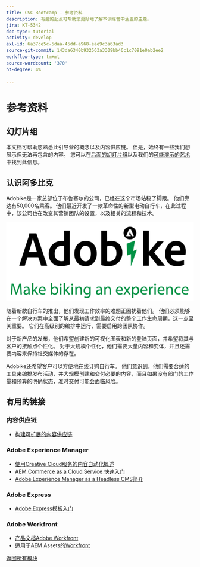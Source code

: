 ```yaml
---
title: CSC Bootcamp — 参考资料
description: 有趣的起点可帮助您更好地了解本训练营中涵盖的主题。
jira: KT-5342
doc-type: tutorial
activity: develop
exl-id: 6a37ce5c-5daa-45dd-a968-eae9c3a63ad3
source-git-commit: 143da6340b932563a3309bb46c1c7091e0ab2ee2
workflow-type: tm+mt
source-wordcount: '370'
ht-degree: 4%

---
```


# 参考资料

## 幻灯片组

本文档可帮助您熟悉此引导营的概念以及内容供应链。 但是，始终有一些我们想展示但无法再包含的内容。 您可以在[后面的幻灯片组](https://adobe.sharepoint.com/:p:/r/sites/SWEnterpriseMarketingTeam/Shared%20Documents/Bootcamps/Content%20Supply%20Chain%20Bootcamp/Experience%20Makers%20Content%20Supply%20Chain%20Slide%20Deck.pptx?d=w1a3787d39c3a43ab941cfd0069f8383a&amp;csf=1&amp;web=1&amp;e=57aFUU)以及我们的[可能演示的艺术](https://xd.adobe.com/view/45ea642f-69fb-4bbe-bba6-6915a3709a6d-10b9/?fullscreen)中找到此信息。

## 认识阿多比克

Adobike是一家总部位于布鲁塞尔的公司，已经在这个市场站稳了脚跟。 他们旁边有50,000名乘客。 他们最近开发了一款革命性的新型电动自行车，在此过程中，该公司也在改变其营销团队的设置，以及相关的流程和技术。

![Adobike](./images/adobike-logo.png)

随着新款自行车的推出，他们发现工作效率的难题正困扰着他们。 他们必须能够在一个解决方案中全面了解从最初请求到最终交付的整个工作生命周期，这一点至关重要。 它们在高级别的编排中运行，需要启用跨团队协作。

对于新产品的发布，他们希望创建新的可视化图表和新的登陆页面，并希望将其与客户的接触点个性化。 对于大规模个性化，他们需要大量内容和变体，并且还需要内容来保持社交媒体的存在。

Adobike还希望客户可以方便地在线订购自行车。 他们意识到，他们需要合适的工具来编排发布活动，并大规模创建和交付必要的内容，而且如果没有部门的工作量和预算的明确状态，准时交付可能会面临风险。


## 有用的链接

### 内容供应链

- [构建可扩展的内容供应链](https://business.adobe.com/resources/webinars/building-a-content-supply-chain-that-scales.html)

### Adobe Experience Manager

- [使用Creative Cloud服务的内容自动化概述](https://experienceleague.adobe.com/docs/experience-manager-learn/assets/content-automation/overview.html?lang=zh-Hans)
- [AEM Commerce as a Cloud Service 快速入门](https://experienceleague.adobe.com/docs/experience-manager-cloud-service/content/content-and-commerce/storefront/getting-started.html?lang=zh-Hans)
- [Adobe Experience Manager as a Headless CMS简介](https://experienceleague.adobe.com/docs/experience-manager-cloud-service/content/headless/introduction.html?lang=zh-Hans)

### Adobe Express

- [Adobe Express模板入门](https://helpx.adobe.com/cn/express/using/work-with-templates.html)

### Adobe Workfront

- [产品文档Adobe Workfront](https://experienceleague.adobe.com/docs/workfront/using/home.html?lang=zh-Hans)
- 适用于AEM Assets的[Workfront](https://exchange.adobe.com/apps/ec/101385/workfront-for-aem-assets)


[返回所有模块](./overview.md)
